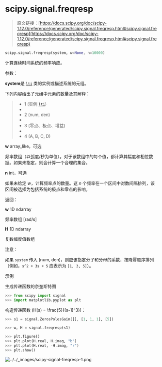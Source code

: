 # scipy.signal.freqresp

> 原文链接：[https://docs.scipy.org/doc/scipy-1.12.0/reference/generated/scipy.signal.freqresp.html#scipy.signal.freqresp](https://docs.scipy.org/doc/scipy-1.12.0/reference/generated/scipy.signal.freqresp.html#scipy.signal.freqresp)

```py
scipy.signal.freqresp(system, w=None, n=10000)
```

计算连续时间系统的频率响应。

参数：

**system**是 [`lti`](scipy.signal.lti.html#scipy.signal.lti "scipy.signal.lti") 类的实例或描述系统的元组。

下列内容给出了元组中元素的数量及其解释：

> +   1 (实例 [`lti`](scipy.signal.lti.html#scipy.signal.lti "scipy.signal.lti"))
> +   
> +   2 (num, den)
> +   
> +   3 (零点、极点、增益)
> +   
> +   4 (A, B, C, D)

**w** array_like，可选

频率数组（以弧度/秒为单位）。对于该数组中的每个值，都计算其幅度和相位数据。如果未指定，则会计算一个合理的集合。

**n** int，可选

如果未给定 *w*，计算频率点的数量。这 *n* 个频率在一个区间中对数间隔排列，该区间被选择为包括系统的极点和零点的影响。

返回：

**w** 1D ndarray

频率数组 [rad/s]

**H** 1D ndarray

复数幅度值数组

注意：

如果 `system` 传入 (num, den)，则应该指定分子和分母的系数，按降幂顺序排列（例如，`s^2 + 3s + 5` 应表示为 `[1, 3, 5]`）。

示例

生成传递函数的奈奎斯特图

```py
>>> from scipy import signal
>>> import matplotlib.pyplot as plt 
```

构造传递函数 \(H(s) = \frac{5}{(s-1)^3}\)：

```py
>>> s1 = signal.ZerosPolesGain([], [1, 1, 1], [5]) 
```

```py
>>> w, H = signal.freqresp(s1) 
```

```py
>>> plt.figure()
>>> plt.plot(H.real, H.imag, "b")
>>> plt.plot(H.real, -H.imag, "r")
>>> plt.show() 
```

![../../_images/scipy-signal-freqresp-1.png](../Images/a50897769395b19b849fad0936b08f19.png)
